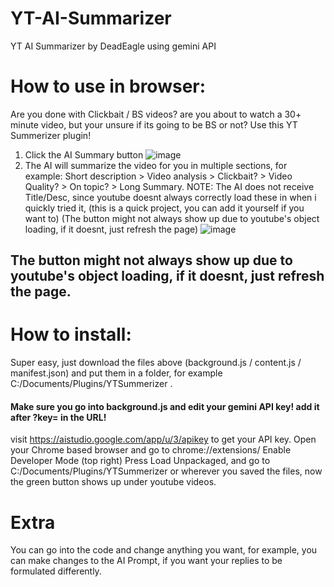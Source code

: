 # YT-AI-Summarizer 
YT AI Summarizer  by DeadEagle using gemini API
# How to use in browser:
Are you done with Clickbait / BS videos? are you about to watch a 30+ minute video, but your unsure if its going to be BS or not?
Use this YT Summerizer plugin!
1. Click the AI Summary button
![image](https://github.com/user-attachments/assets/b0d6f40e-9f87-4616-af86-005528508b2d)
2. The AI will summarize the video for you in multiple sections, for example: Short description > Video analysis > Clickbait? > Video Quality? > On topic? > Long Summary.
NOTE: The AI does not receive Title/Desc, since youtube doesnt always correctly load these in when i quickly tried it, (this is a quick project, you can add it yourself if you want to)
(The button might not always show up due to youtube's object loading, if it doesnt, just refresh the page)
![image](https://github.com/user-attachments/assets/aaf9d626-52c2-4550-b409-c47129d0ba87)
## The button might not always show up due to youtube's object loading, if it doesnt, just refresh the page.

# How to install:
Super easy, just download the files above (background.js / content.js / manifest.json)
and put them in a folder, for example C:/Documents/Plugins/YTSummerizer .
#### Make sure you go into background.js and edit your gemini API key! add it after ?key= in the URL!
visit https://aistudio.google.com/app/u/3/apikey to get your API key.
Open your Chrome based browser and go to chrome://extensions/
Enable Developer Mode (top right)
Press Load Unpackaged, and go to C:/Documents/Plugins/YTSummerizer or wherever you saved the files, now the green button shows up under youtube videos.

# Extra
You can go into the code and change anything you want, for example, you can make changes to the AI Prompt, if you want your replies to be formulated differently.
